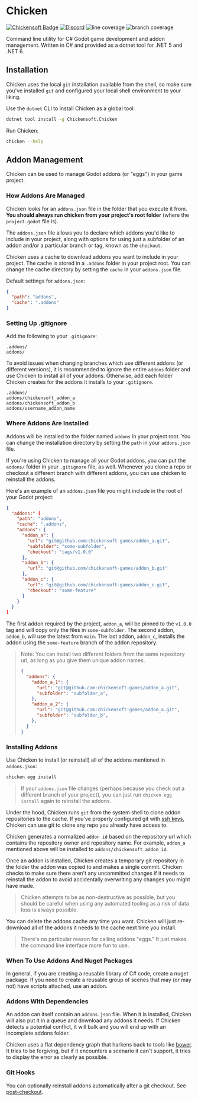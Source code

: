 # Chicken

[![Chickensoft Badge][chickensoft-badge]][chickensoft-website] [![Discord](https://img.shields.io/badge/Chickensoft%20Discord-%237289DA.svg?style=flat&logo=discord&logoColor=white)][discord] ![line coverage][line-coverage] ![branch coverage][branch-coverage]

Command line utility for C# Godot game development and addon management. Written in C# and provided as a dotnet tool for .NET 5 and .NET 6.

## Installation

Chicken uses the local `git` installation available from the shell, so make sure you've installed `git` and configured your local shell environment to your liking.

Use the `dotnet` CLI to install Chicken as a global tool:

```sh
dotnet tool install -g Chickensoft.Chicken
```

Run Chicken:

```sh
chicken --help
```

## Addon Management

Chicken can be used to manage Godot addons (or "eggs") in your game project.

### How Addons Are Managed

Chicken looks for an `addons.json` file in the folder that you execute it from. **You should always run chicken from your project's root folder** (where the `project.godot` file is).

The `addons.json` file allows you to declare which addons you'd like to include in your project, along with options for using just a subfolder of an addon and/or a particular branch or tag, known as the `checkout`.

Chicken uses a cache to download addons you want to include in your project. The cache is stored in a `.addons` folder in your project root. You can change the cache directory by setting the `cache` in your `addons.json` file.

Default settings for `addons.json`:

```json
{
  "path": "addons",
  "cache": ".addons"
}
```

### Setting Up .gitignore 

Add the following to your `.gitignore`:

```gitignore
.addons/
addons/
```

To avoid issues when changing branches which use different addons (or different versions), it is recommended to ignore the entire `addons` folder and use Chicken to install all of your addons. Otherwise, add each folder Chicken creates for the addons it installs to your `.gitignore`.

```gitignore
.addons/
addons/chickensoft_addon_a
addons/chickensoft_addon_b
addons/username_addon_name
```

### Where Addons Are Installed

Addons will be installed to the folder named `addons` in your project root. You can change the installation directory by setting the `path` in your `addons.json` file.

If you're using Chicken to manage all your Godot addons, you can put the `addons/` folder in your `.gitignore` file, as well. Whenever you clone a repo or checkout a different branch with different addons, you can use chicken to reinstall the addons.

Here's an example of an `addons.json` file you might include in the root of your Godot project:

```json
{
  "addons:" {
    "path": "addons",
    "cache": ".addons",
    "addons": {
      "addon_a": {
        "url": "git@github.com:chickensoft-games/addon_a.git",
        "subfolder": "some-subfolder",
        "checkout": "tags/v1.0.0"
      },
      "addon_b": {
        "url": "git@github.com/chickensoft-games/addon_b.git"
      },
      "addon_c": {
        "url": "git@github.com/chickensoft-games/addon_c.git",
        "checkout": "some-feature"
      }
    }
  }
}
```

The first addon required by the project, `addon_a`, will be pinned to the `v1.0.0` tag and will copy only the files in `some-subfolder`. The second addon, `addon_b`, will use the latest from `main`. The last addon, `addon_c`, installs the addon using the `some-feature` branch of the addon repository.

> Note: You can install two different folders from the same repository url, as long as you give them unique addon names.
>
> ```json
> {
>   "addons": {
>     "addon_a_1": {
>       "url": "git@github.com:chickensoft-games/addon_a.git",
>       "subfolder": "subfolder_a",
>     },
>     "addon_a_2": {
>       "url": "git@github.com:chickensoft-games/addon_a.git",
>       "subfolder": "subfolder_b",
>     },
>   }
> }
> ```

### Installing Addons

Use Chicken to install (or reinstall) all of the addons mentioned in `addons.json`:

```sh
chicken egg install
```

> If your `addons.json` file changes (perhaps because you check out a different branch of your project), you can just run `chicken egg install` again to reinstall the addons.

Under the hood, Chicken runs `git` from the system shell to clone addon repositories to the cache. If you've properly configured git with [ssh keys][ssh-github], Chicken can use git to clone any repo you already have access to.

Chicken generates a normalized `addon id` based on the repository url which contains the repository owner and repository name. For example, `addon_a` mentioned above will be installed to `addons/chickensoft_addon_id`.

Once an addon is installed, Chicken creates a temporary git repository in the folder the addon was copied to and makes a single commit. Chicken checks to make sure there aren't any uncommitted changes if it needs to reinstall the addon to avoid accidentally overwriting any changes you might have made.

> Chicken attempts to be as non-destructive as possible, but you should be careful when using any automated tooling as a risk of data loss is always possible.

You can delete the addons cache any time you want. Chicken will just re-download all of the addons it needs to the cache next time you install.

> There's no particular reason for calling addons "eggs." It just makes the command line interface more fun to use.

### When To Use Addons And Nuget Packages

In general, if you are creating a reusable library of C# code, create a nuget package. If you need to create a reusable group of scenes that may (or may not) have scripts attached, use an addon.

### Addons With Dependencies

An addon can itself contain an `addons.json` file. When it is installed, Chicken will also put it in a queue and download any addons it needs. If Chicken detects a potential conflict, it will balk and you will end up with an incomplete addons folder.

Chicken uses a flat dependency graph that harkens back to tools like [bower]. It tries to be forgiving, but if it encounters a scenario it can't support, it tries to display the error as clearly as possible.
### Git Hooks

You can optionally reinstall addons automatically after a git checkout. See [post-checkout].

[chickensoft-badge]: https://chickensoft.games/images/chickensoft/chickensoft_badge.svg
[chickensoft-website]: https://chickensoft.games
[discord]: https://discord.gg/gSjaPgMmYW
[line-coverage]: https://raw.githubusercontent.com/chickensoft-games/Chicken/main/Chicken.Tests/reports/line_coverage.svg
[branch-coverage]: https://raw.githubusercontent.com/chickensoft-games/Chicken/main/Chicken.Tests/reports/branch_coverage.svg

[ssh-github]: https://docs.github.com/en/authentication/connecting-to-github-with-ssh
[bower]: https://bower.io
[post-checkout]: https://git-scm.com/docs/githooks#_post_checkout
[go_dot_dep]: https://github.com/chickensoft-games/go_dot_dep
